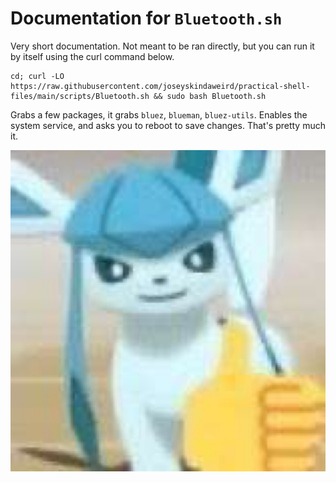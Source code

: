 # Documentation for `Bluetooth.sh`

Very short documentation. Not meant to be ran directly, but you can run it by itself using the curl command below.
``````
cd; curl -LO https://raw.githubusercontent.com/joseyskindaweird/practical-shell-files/main/scripts/Bluetooth.sh && sudo bash Bluetooth.sh
``````
Grabs a few packages, it grabs `bluez`, `blueman`, `bluez-utils`. Enables the system service, and asks you to reboot to save changes. That's pretty much it.

<img src=https://raw.githubusercontent.com/joseyskindaweird/practical-shell-files/main/assets/pokemonyes.jpeg>
